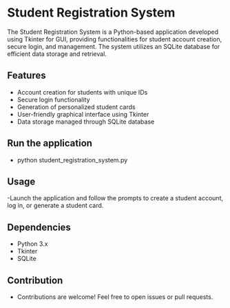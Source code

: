 # Student Registration System

The Student Registration System is a Python-based application developed using Tkinter for GUI, providing functionalities for student account creation, secure login, and management. The system utilizes an SQLite database for efficient data storage and retrieval.

## Features

- Account creation for students with unique IDs
- Secure login functionality
- Generation of personalized student cards
- User-friendly graphical interface using Tkinter
- Data storage managed through SQLite database

## Run the application

- python student_registration_system.py

## Usage

-Launch the application and follow the prompts to create a student account, log in, or generate a student card.

## Dependencies

- Python 3.x
- Tkinter
- SQLite

## Contribution

- Contributions are welcome! Feel free to open issues or pull requests.
